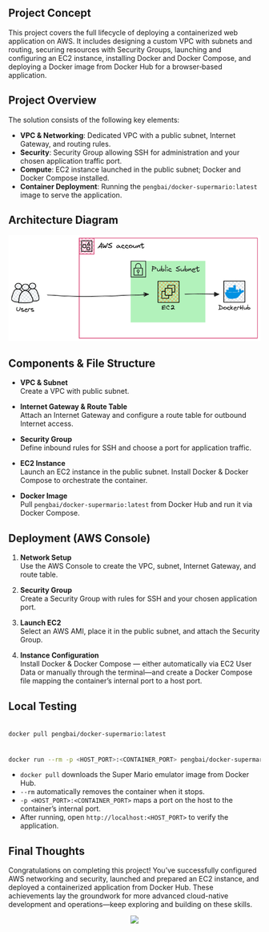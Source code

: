 ## Project Concept

This project covers the full lifecycle of deploying a containerized web application on AWS. It includes designing a custom VPC with subnets and routing, securing resources with Security Groups, launching and configuring an EC2 instance, installing Docker and Docker Compose, and deploying a Docker image from Docker Hub for a browser‑based application.

## Project Overview

The solution consists of the following key elements:

- **VPC & Networking**: Dedicated VPC with a public subnet, Internet Gateway, and routing rules.
- **Security**: Security Group allowing SSH for administration and your chosen application traffic port.
- **Compute**: EC2 instance launched in the public subnet; Docker and Docker Compose installed.
- **Container Deployment**: Running the `pengbai/docker-supermario:latest` image to serve the application.

## Architecture Diagram

![Infrastructure Diagram](diagram.png)

## Components & File Structure

- **VPC & Subnet**  
  Create a VPC with public subnet.

- **Internet Gateway & Route Table**  
  Attach an Internet Gateway and configure a route table for outbound Internet access.

- **Security Group**  
  Define inbound rules for SSH and choose a port for application traffic.

- **EC2 Instance**  
  Launch an EC2 instance in the public subnet. Install Docker & Docker Compose to orchestrate the container.

- **Docker Image**  
  Pull `pengbai/docker-supermario:latest` from Docker Hub and run it via Docker Compose.

## Deployment (AWS Console)

1. **Network Setup**  
   Use the AWS Console to create the VPC, subnet, Internet Gateway, and route table.

2. **Security Group**  
   Create a Security Group with rules for SSH and your chosen application port.

3. **Launch EC2**  
   Select an AWS AMI, place it in the public subnet, and attach the Security Group.

4. **Instance Configuration**  
   Install Docker & Docker Compose — either automatically via EC2 User Data or manually through the terminal—and create a Docker Compose file mapping the container’s internal port to a host port.

## Local Testing

```bash

docker pull pengbai/docker-supermario:latest


docker run --rm -p <HOST_PORT>:<CONTAINER_PORT> pengbai/docker-supermario:latest
```

- `docker pull` downloads the Super Mario emulator image from Docker Hub.
- `--rm` automatically removes the container when it stops.
- `-p <HOST_PORT>:<CONTAINER_PORT>` maps a port on the host to the container’s internal port.
- After running, open `http://localhost:<HOST_PORT>` to verify the application.

## Final Thoughts

Congratulations on completing this project! You’ve successfully configured AWS networking and security, launched and prepared an EC2 instance, and deployed a containerized application from Docker Hub. These achievements lay the groundwork for more advanced cloud-native development and operations—keep exploring and building on these skills.

<p align="center">
  <img src="https://i.giphy.com/media/v1.Y2lkPTc5MGI3NjExaDBkenpleWp5Y3NkZ3h0NDRoMTlxbXFmN2h4MGpvaWg3cGpkOHFhOCZlcD12MV9pbnRlcm5hbF9naWZfYnlfaWQmY3Q9Zw/10Shl99Vghh5aU/giphy.gif" width="70%">
</p>


